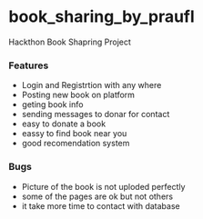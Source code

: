# book_sharing_by_praufl
Hackthon Book Shapring Project

### Features

 - Login and Registrtion with any where
 - Posting new book on platform
 - geting book info
 - sending messages to donar for contact
 - easy to donate a book
 - eassy to find book near you
 - good recomendation system

### Bugs

 - Picture of the book is not uploded perfectly
 - some of the pages are ok but not others
 - it take more time to contact with database
 
